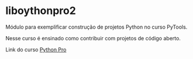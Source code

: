 # liboythonpro2
Módulo para exemplificar construção de projetos Python no curso PyTools.

Nesse curso é ensinado como contribuir com projetos de código aberto.

Link do curso [Python Pro](https://pythonpro.com.br)